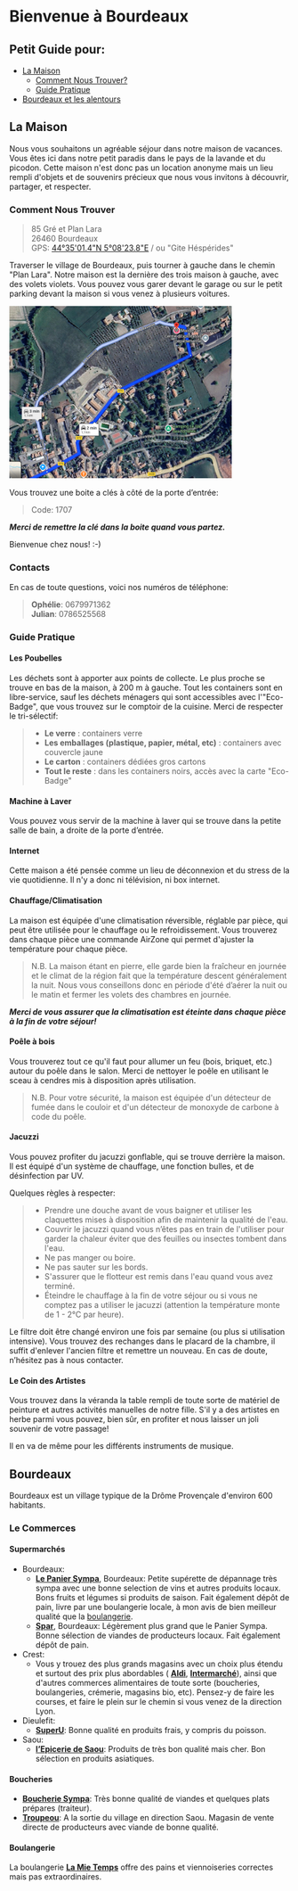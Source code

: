Bienvenue à Bourdeaux
=====================

Petit Guide pour:
-----------------
- [La Maison](#la-maison)
    - [Comment Nous Trouver?](#comment-nous-trouver)
    - [Guide Pratique](#guide-pratique)
- [Bourdeaux et les alentours](#bourdeaux)

La Maison
---------
Nous vous souhaitons un agréable séjour dans notre maison de vacances. 
Vous êtes ici dans notre petit paradis dans le pays de la lavande et du picodon.
Cette maison n'est donc pas un location anonyme mais un lieu rempli d'objets et de
souvenirs précieux que nous vous invitons à découvrir, partager, et respecter. 


### Comment Nous Trouver
> 85 Gré et Plan Lara  
> 26460 Bourdeaux  
> GPS: [44°35'01.4"N 5°08'23.8"E](https://www.google.com/maps/place/44%C2%B035'01.4%22N%205%C2%B008'23.8%22E)
/ ou "Gite Héspérides"  


Traverser le village de Bourdeaux, puis tourner à gauche dans le chemin "Plan Lara".
Notre maison est la dernière des trois maison à gauche, avec des volets violets.
Vous pouvez vous garer devant le garage ou sur le petit parking devant la maison si vous venez à plusieurs voitures.

<img src="images/trajet_maison.png" alt="Trajet Bourdeaux -> Maison" width="400" />

Vous trouvez une boite a clés à côté de la porte d’entrée:
> Code: 1707

***Merci de remettre la clé dans la boite quand vous partez.***

Bienvenue chez nous! :-)

### Contacts
En cas de toute questions, voici nos numéros de téléphone:
> **Ophélie**: 0679971362  
> **Julian**: 0786525568

### Guide Pratique

#### Les Poubelles
Les déchets sont à apporter aux points de collecte. Le plus proche se trouve en bas de la maison, à 200 m à gauche. 
Tout les containers sont en libre-service, sauf les déchets ménagers qui sont accessibles avec l'"Eco-Badge", 
que vous trouvez sur le comptoir de la cuisine. Merci de respecter le tri-sélectif:
> - **Le verre** : containers verre
> - **Les emballages (plastique, papier, métal, etc)** : containers avec couvercle jaune
> - **Le carton** : containers dédiées gros cartons
> - **Tout le reste** : dans les containers noirs, accès avec la carte "Eco-Badge" 

#### Machine à Laver
Vous pouvez vous servir de la machine à laver qui se trouve dans la petite salle de bain, a droite de la porte d’entrée. 

#### Internet
Cette maison a été pensée comme un lieu de déconnexion et du stress de la vie quotidienne.
Il n'y a donc ni télévision, ni box internet.

#### Chauffage/Climatisation
La maison est équipée d'une climatisation réversible, réglable par pièce, qui peut être utilisée pour le chauffage ou le refroidissement.
Vous trouverez dans chaque pièce une commande AirZone qui permet d'ajuster la température pour chaque pièce.

> N.B. La maison étant en pierre, elle garde bien la fraîcheur en journée et le climat de la région fait que
> la température descent généralement la nuit. 
> Nous vous conseillons donc en période d'été d’aérer la nuit ou le matin et fermer les volets des chambres en journée.

***Merci de vous assurer que la climatisation est éteinte dans chaque pièce à la fin de votre séjour!***

#### Poêle à bois
Vous trouverez tout ce qu'il faut pour allumer un feu (bois, briquet, etc.) autour du poêle dans le salon.
Merci de nettoyer le poêle en utilisant le sceau à cendres mis à disposition après utilisation.
 

> N.B. Pour votre sécurité, la maison est équipée d'un détecteur de fumée dans le couloir et d'un détecteur de monoxyde de carbone à code du poêle. 


#### Jacuzzi
Vous pouvez profiter du jacuzzi gonflable, qui se trouve derrière la maison. Il est équipé d'un système de chauffage, 
une fonction bulles, et de désinfection par UV.

Quelques règles à respecter:
> - Prendre une douche avant de vous baigner et utiliser les claquettes mises à disposition afin de maintenir la qualité de l'eau.
> - Couvrir le jacuzzi quand vous n’êtes pas en train de l'utiliser pour garder la chaleur éviter que des feuilles ou insectes tombent dans l'eau.
> - Ne pas manger ou boire.
> - Ne pas sauter sur les bords.
> - S'assurer que le flotteur est remis dans l'eau quand vous avez terminé. 
> - Éteindre le chauffage à la fin de votre séjour ou si vous ne comptez pas a utiliser le jacuzzi (attention la température monte de 1 - 2°C par heure).

Le filtre doit être changé environ une fois par semaine (ou plus si utilisation intensive). 
Vous trouvez des rechanges dans le placard de la chambre, il suffit d'enlever l'ancien filtre et remettre un nouveau. 
En cas de doute, n’hésitez pas à nous contacter.

#### Le Coin des Artistes
Vous trouvez dans la véranda la table rempli de toute sorte de matériel de peinture et autres activités manuelles de notre fille.
S'il y a des artistes en herbe parmi vous pouvez, bien sûr, en profiter et nous laisser un joli souvenir de votre passage! 

Il en va de même pour les différents instruments de musique.

Bourdeaux
---------
Bourdeaux est un village typique de la Drôme Provençale d'environ 600 habitants. 

### Le Commerces
#### Supermarchés
- Bourdeaux:
    - [**Le Panier Sympa**](https://maps.app.goo.gl/EqrTturNXiQ8TqSz9), Bourdeaux: Petite supérette de dépannage très sympa avec une bonne selection de vins et autres produits locaux.
Bons fruits et légumes si produits de saison. 
Fait également dépôt de pain, livre par une boulangerie locale, à mon avis de bien meilleur qualité que la [boulangerie](#boulangerie). 
    - [**Spar**](https://maps.app.goo.gl/568pY3p92VVH4JR98), Bourdeaux: Légèrement plus grand que le Panier Sympa. Bonne sélection de viandes de producteurs locaux. Fait également dépôt de pain. 
- Crest:
    - Vous y trouez des plus grands magasins avec un choix plus étendu et surtout des prix plus abordables (
        [**Aldi**](https://maps.app.goo.gl/rxXxKDK9VCeDLWm56), [**Intermarché**](https://maps.app.goo.gl/ARDkuCv3DmSMjWEQ7)),
    ainsi que d'autres commerces alimentaires de toute sorte (boucheries, boulangeries, crémerie, magasins bio, etc). Pensez-y 
    de faire les courses, et faire le plein sur le chemin si vous venez de la direction Lyon. 
- Dieulefit:
    - [**SuperU**](https://maps.app.goo.gl/XLRXyVzAeB1NPADS8): Bonne qualité en produits frais, y compris du poisson.
- Saou:
    - [**l’Epicerie de Saou**](https://maps.app.goo.gl/T99YTnvvvbCE6G3M7): Produits de très bon qualité mais cher. Bon sélection en produits asiatiques.

#### Boucheries
- [**Boucherie Sympa**](https://maps.app.goo.gl/4aKxAwTptPHVoiha8): Très bonne qualité de viandes et quelques plats prépares (traiteur).
- [**Troupeou**](https://maps.app.goo.gl/3qpidatSyubgfXZz8): A la sortie du village en direction Saou. Magasin de vente directe de producteurs avec viande de bonne qualité. 

#### Boulangerie
La boulangerie [**La Mie Temps**](https://maps.app.goo.gl/RsB2272H6GSj8gyZ6) offre des pains et viennoiseries correctes mais pas extraordinaires.




